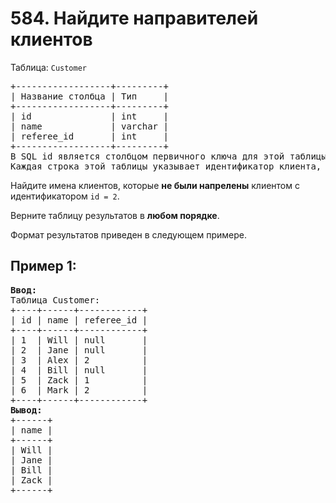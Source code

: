 # 584. Найдите направителей клиентов
Таблица: `Customer`  
<pre>
+------------------+---------+
| Название столбца | Тип     |
+------------------+---------+
| id               | int     |
| name             | varchar |
| referee_id       | int     |
+------------------+---------+
В SQL id является столбцом первичного ключа для этой таблицы.
Каждая строка этой таблицы указывает идентификатор клиента, его имя, и идентификатор клиента, который его направил.
</pre>

Найдите имена клиентов, которые <b>не были напрелены</b> клиентом с идентификатором `id = 2`.

Верните таблицу результатов в <b>любом порядке</b>.

Формат результатов приведен в следующем примере.

## Пример 1:
<pre>
<b>Ввод:</b> 
Таблица Customer:
+----+------+------------+
| id | name | referee_id |
+----+------+------------+
| 1  | Will | null       |
| 2  | Jane | null       |
| 3  | Alex | 2          |
| 4  | Bill | null       |
| 5  | Zack | 1          |
| 6  | Mark | 2          |
+----+------+------------+
<b>Вывод:</b> 
+------+
| name |
+------+
| Will |
| Jane |
| Bill |
| Zack |
+------+
</pre>
